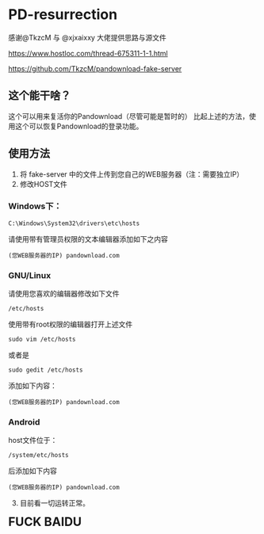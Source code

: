 # PD-resurrection
感谢@TkzcM 与 @xjxaixxy 大佬提供思路与源文件

https://www.hostloc.com/thread-675311-1-1.html

https://github.com/TkzcM/pandownload-fake-server

## 这个能干啥？

这个可以用来复活你的Pandownload（尽管可能是暂时的）
比起上述的方法，使用这个可以恢复Pandownload的登录功能。

## 使用方法

1. 将 fake-server 中的文件上传到您自己的WEB服务器（注：需要独立IP）
2. 修改HOST文件
### Windows下：

```
C:\Windows\System32\drivers\etc\hosts
```

请使用带有管理员权限的文本编辑器添加如下之内容

```
(您WEB服务器的IP) pandownload.com
```

### GNU/Linux

请使用您喜欢的编辑器修改如下文件

```
/etc/hosts
```

使用带有root权限的编辑器打开上述文件

```
sudo vim /etc/hosts
```

或者是

```
sudo gedit /etc/hosts
```

添加如下内容：

```
(您WEB服务器的IP) pandownload.com
```

### Android
host文件位于：

```
/system/etc/hosts
```

后添加如下内容

```
(您WEB服务器的IP) pandownload.com
```

3. 目前看一切运转正常。

<font size=5>**FUCK BAIDU**</font>
